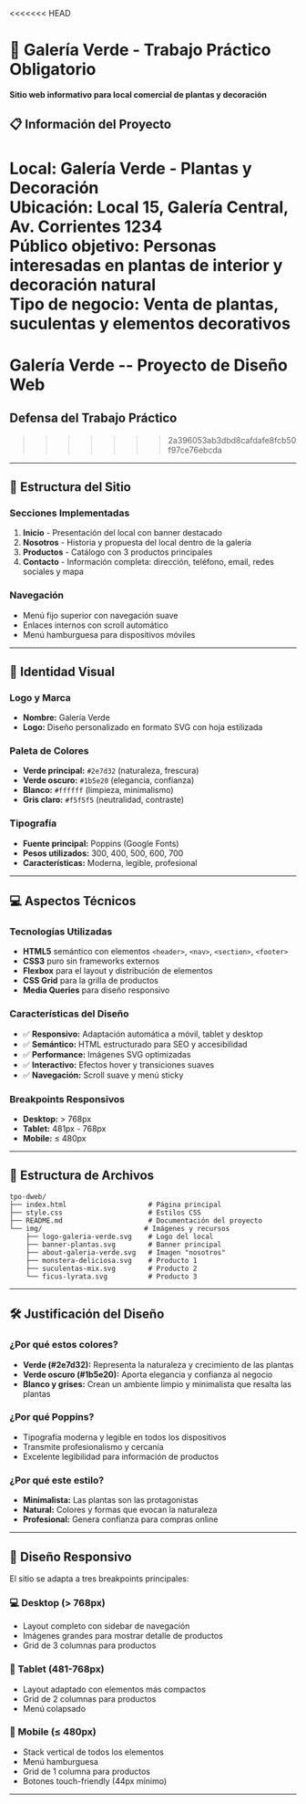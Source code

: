 <<<<<<< HEAD
# 🌱 Galería Verde - Trabajo Práctico Obligatorio

**Sitio web informativo para local comercial de plantas y decoración**

## 📋 Información del Proyecto

**Local:** Galería Verde - Plantas y Decoración  
**Ubicación:** Local 15, Galería Central, Av. Corrientes 1234  
**Público objetivo:** Personas interesadas en plantas de interior y decoración natural  
**Tipo de negocio:** Venta de plantas, suculentas y elementos decorativos  
=======
# Galería Verde -- Proyecto de Diseño Web
## Defensa del Trabajo Práctico
>>>>>>> 2a396053ab3dbd8cafdafe8fcb50f97ce76ebcda

---

## 🎯 Estructura del Sitio

### Secciones Implementadas
1. **Inicio** - Presentación del local con banner destacado
2. **Nosotros** - Historia y propuesta del local dentro de la galería  
3. **Productos** - Catálogo con 3 productos principales
4. **Contacto** - Información completa: dirección, teléfono, email, redes sociales y mapa

### Navegación
- Menú fijo superior con navegación suave
- Enlaces internos con scroll automático
- Menú hamburguesa para dispositivos móviles

---

## 🎨 Identidad Visual

### Logo y Marca
- **Nombre:** Galería Verde
- **Logo:** Diseño personalizado en formato SVG con hoja estilizada

### Paleta de Colores
- **Verde principal:** `#2e7d32` (naturaleza, frescura)
- **Verde oscuro:** `#1b5e20` (elegancia, confianza)  
- **Blanco:** `#ffffff` (limpieza, minimalismo)
- **Gris claro:** `#f5f5f5` (neutralidad, contraste)

### Tipografía
- **Fuente principal:** Poppins (Google Fonts)
- **Pesos utilizados:** 300, 400, 500, 600, 700
- **Características:** Moderna, legible, profesional

---

## 💻 Aspectos Técnicos

### Tecnologías Utilizadas
- **HTML5** semántico con elementos `<header>`, `<nav>`, `<section>`, `<footer>`
- **CSS3** puro sin frameworks externos
- **Flexbox** para el layout y distribución de elementos
- **CSS Grid** para la grilla de productos
- **Media Queries** para diseño responsivo

### Características del Diseño
- ✅ **Responsivo:** Adaptación automática a móvil, tablet y desktop
- ✅ **Semántico:** HTML estructurado para SEO y accesibilidad  
- ✅ **Performance:** Imágenes SVG optimizadas
- ✅ **Interactivo:** Efectos hover y transiciones suaves
- ✅ **Navegación:** Scroll suave y menú sticky

### Breakpoints Responsivos
- **Desktop:** > 768px
- **Tablet:** 481px - 768px  
- **Mobile:** ≤ 480px

---

## 📁 Estructura de Archivos
```
tpo-dweb/
├── index.html                    # Página principal
├── style.css                     # Estilos CSS
├── README.md                     # Documentación del proyecto
└── img/                         # Imágenes y recursos
    ├── logo-galeria-verde.svg    # Logo del local
    ├── banner-plantas.svg        # Banner principal
    ├── about-galeria-verde.svg   # Imagen "nosotros"
    ├── monstera-deliciosa.svg    # Producto 1
    ├── suculentas-mix.svg        # Producto 2
    └── ficus-lyrata.svg          # Producto 3
```

---

## 🛠️ Justificación del Diseño

### ¿Por qué estos colores?
- **Verde (#2e7d32):** Representa la naturaleza y crecimiento de las plantas
- **Verde oscuro (#1b5e20):** Aporta elegancia y confianza al negocio  
- **Blanco y grises:** Crean un ambiente limpio y minimalista que resalta las plantas

### ¿Por qué Poppins?
- Tipografía moderna y legible en todos los dispositivos
- Transmite profesionalismo y cercanía
- Excelente legibilidad para información de productos

### ¿Por qué este estilo?
- **Minimalista:** Las plantas son las protagonistas
- **Natural:** Colores y formas que evocan la naturaleza
- **Profesional:** Genera confianza para compras online

---

## 📱 Diseño Responsivo

El sitio se adapta a tres breakpoints principales:

### 💻 Desktop (> 768px)
- Layout completo con sidebar de navegación
- Imágenes grandes para mostrar detalle de productos
- Grid de 3 columnas para productos

### 📱 Tablet (481-768px)  
- Layout adaptado con elementos más compactos
- Grid de 2 columnas para productos
- Menú colapsado

### 📱 Mobile (≤ 480px)
- Stack vertical de todos los elementos
- Menú hamburguesa
- Grid de 1 columna para productos
- Botones touch-friendly (44px mínimo)

---
